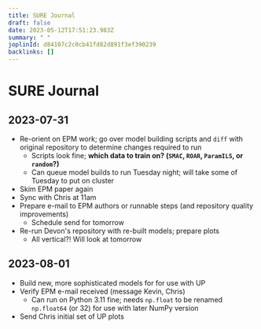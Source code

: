 ```yaml
---
title: SURE Journal
draft: false
date: 2023-05-12T17:51:23.983Z
summary: " "
joplinId: d84107c2c0cb41fd82d891f3ef390239
backlinks: []
---
```


# SURE Journal

## 2023-07-31

- Re-orient on EPM work; go over model building scripts and `diff` with original repository to determine changes required to run
  - Scripts look fine; **which data to train on? (`SMAC`, `ROAR`, `ParamILS`, or `random`?)**
  - Can queue model builds to run Tuesday night; will take some of Tuesday to put on cluster
- Skim EPM paper again
- Sync with Chris at 11am
- Prepare e-mail to EPM authors or runnable steps (and repository quality improvements)
  - Schedule send for tomorrow
- Re-run Devon's repository with re-built models; prepare plots
  - All vertical?! Will look at tomorrow

## 2023-08-01

- Build new, more sophisticated models for for use with UP
- Verify EPM e-mail received (message Kevin, Chris)
  - Can run on Python 3.11 fine; needs `np.float` to be renamed `np.float64` (or 32) for use with later NumPy version
- Send Chris initial set of UP plots
